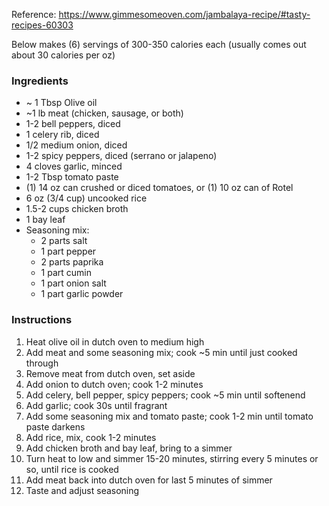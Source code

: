 Reference: https://www.gimmesomeoven.com/jambalaya-recipe/#tasty-recipes-60303

Below makes (6) servings of 300-350 calories each (usually comes out about 30 calories per oz)

### Ingredients
* ~ 1 Tbsp Olive oil
* ~1 lb meat (chicken, sausage, or both)
* 1-2 bell peppers, diced
* 1 celery rib, diced
* 1/2 medium onion, diced
* 1-2 spicy peppers, diced (serrano or jalapeno)
* 4 cloves garlic, minced
* 1-2 Tbsp tomato paste
* (1) 14 oz can crushed or diced tomatoes, or (1) 10 oz can of Rotel
* 6 oz (3/4 cup) uncooked rice
* 1.5-2 cups chicken broth
* 1 bay leaf
* Seasoning mix:
  * 2 parts salt
  * 1 part pepper
  * 2 parts paprika
  * 1 part cumin
  * 1 part onion salt
  * 1 part garlic powder

### Instructions
1. Heat olive oil in dutch oven to medium high
2. Add meat and some seasoning mix; cook ~5 min until just cooked through
3. Remove meat from dutch oven, set aside
4. Add onion to dutch oven; cook 1-2 minutes
5. Add celery, bell pepper, spicy peppers; cook ~5 min until softenend
6. Add garlic; cook 30s until fragrant
7. Add some seasoning mix and tomato paste; cook 1-2 min until tomato paste darkens
8. Add rice, mix, cook 1-2 minutes
9. Add chicken broth and bay leaf, bring to a simmer
10. Turn heat to low and simmer 15-20 minutes, stirring every 5 minutes or so, until rice is cooked
11. Add meat back into dutch oven for last 5 minutes of simmer
12. Taste and adjust seasoning
